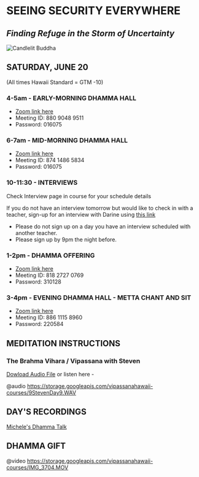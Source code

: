 # SEEING SECURITY EVERYWHERE
## *Finding Refuge in the Storm of Uncertainty*

![Candlelit Buddha](https://storage.googleapis.com/vipassanahawaii-courses/Buddha13.jpg)

## SATURDAY, JUNE 20
(All times Hawaii Standard = GTM -10)

### 4-5am - EARLY-MORNING DHAMMA HALL
- [Zoom link here](https://us02web.zoom.us/j/88090489511?pwd=VFRXY2hYRys4ZUl2UnR2K1daYnd3UT09)
- Meeting ID: 880 9048 9511
- Password: 016075

### 6-7am - MID-MORNING DHAMMA HALL
- [Zoom link here](https://us02web.zoom.us/j/87414865834?pwd=Nzl2a3d1Y0g1NldpRmkrTWF0Z2pBQT09)
- Meeting ID: 874 1486 5834
- Password: 016075

### 10-11:30 - INTERVIEWS
Check Interview page in course for your schedule details

If you do not have an interview tomorrow but would like to check in with a teacher, sign-up for an interview with Darine using [this link](https://signup.com/go/OnrFSvH)
- Please do not sign up on a day you have an interview scheduled with another teacher.
- Please sign up by 9pm the night before.


### 1-2pm - DHAMMA OFFERING
- [Zoom link here](https://us02web.zoom.us/j/81827270769?pwd=UFRtbW1vcnprNElpWFNOVFlka2RWZz09)
- Meeting ID: 818 2727 0769
- Password: 310128

### 3-4pm - EVENING DHAMMA HALL - METTA CHANT AND SIT
- [Zoom link here](https://us02web.zoom.us/j/88611158960?pwd=MW5zMjRJTFpYV0l5cTVtUzA3YmI5UT09)
- Meeting ID: 886 1115 8960
- Password: 220584

## MEDITATION INSTRUCTIONS

### The Brahma Vihara / Vipassana  with Steven
[Dowload Audio File](https://storage.googleapis.com/vipassanahawaii-courses/9StevenDay9.WAV)
or listen here -

@audio https://storage.googleapis.com/vipassanahawaii-courses/9StevenDay9.WAV

## DAY'S RECORDINGS
[Michele's Dhamma Talk](https://us02web.zoom.us/rec/share/wPI2Puuu1WlIG8_p9EP8eqocM6-iX6a8gCEY-KFbzko1DOwSmvB-tiSamXmtZedI)

## DHAMMA GIFT

@video https://storage.googleapis.com/vipassanahawaii-courses/IMG_3704.MOV
